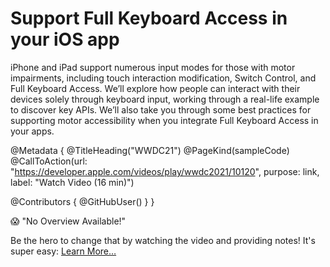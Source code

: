 # Support Full Keyboard Access in your iOS app

iPhone and iPad support numerous input modes for those with motor impairments, including touch interaction modification, Switch Control, and Full Keyboard Access. We’ll explore how people can interact with their devices solely through keyboard input, working through a real-life example to discover key APIs. We’ll also take you through some best practices for supporting motor accessibility when you integrate Full Keyboard Access in your apps.

@Metadata {
   @TitleHeading("WWDC21")
   @PageKind(sampleCode)
   @CallToAction(url: "https://developer.apple.com/videos/play/wwdc2021/10120", purpose: link, label: "Watch Video (16 min)")

   @Contributors {
      @GitHubUser(<replace this with your GitHub handle>)
   }
}

😱 "No Overview Available!"

Be the hero to change that by watching the video and providing notes! It's super easy:
 [Learn More…](https://wwdcnotes.com/documentation/wwdcnotes/contributing)
